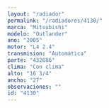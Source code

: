 ```yaml
---
layout: "radiador"
permalink: "/radiadores/4130/"
marca: "Mitsubishi"
modelo: "Outlander"
ano: "2005"
motor: "L4 2.4"
transmision: "Automática"
parte: "432686"
clima: "Con clima"
alto: "16 3/4"
ancho: "27"
observaciones: ""
id: "4130"
---
```



